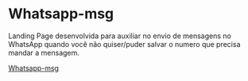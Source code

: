 # Whatsapp-msg

Landing Page desenvolvida para auxiliar no envio de mensagens no WhatsApp quando você não quiser/puder salvar o numero que precisa mandar a mensagem.

[Whatsapp-msg](https://ediglebison.github.io/Whatsapp-msg/)
